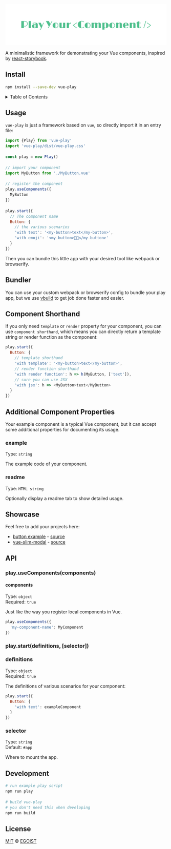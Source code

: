 ![logo](./media/logo.png)

A minimalistic framework for demonstrating your Vue components, inspired by [react-storybook](https://github.com/kadirahq/react-storybook).

## Install

```bash
npm install --save-dev vue-play
```

<details><summary>Table of Contents</summary>

<!-- toc -->

- [Usage](#usage)
- [Bundler](#bundler)
- [Component Shorthand](#component-shorthand)
- [Additional Component Properties](#additional-component-properties)
  * [example](#example)
  * [readme](#readme)
- [Showcase](#showcase)
- [API](#api)
  * [play.useComponents(components)](#playusecomponentscomponents)
    + [components](#components)
  * [play.start(definitions, [selector])](#playstartdefinitions-selector)
  * [definitions](#definitions)
  * [selector](#selector)
- [Development](#development)
- [License](#license)

<!-- tocstop -->

</details>

## Usage

`vue-play` is just a framework based on `vue`, so directly import it in an entry file:

```js
import {Play} from 'vue-play'
import 'vue-play/dist/vue-play.css'

const play = new Play()

// import your component
import MyButton from './MyButton.vue'

// register the component
play.useComponents({
  MyButton
})

play.start({
  // The component name
  Button: {
    // the various scenarios
    'with text': '<my-button>text</my-button>',
    'with emoji': '<my-button>🌟🤔</my-button>'
  }
})
```

Then you can bundle this little app with your desired tool like webpack or browserify.

## Bundler

You can use your custom webpack or browserify config to bundle your play app, but we use [vbuild](https://vbuild.js.org/) to get job done faster and easier.

## Component Shorthand

If you only need `template` or `render` property for your component, you can use `component shorthand`, which means you can directly return a template string or render function as the component:

```js
play.start({
  Button: {
    // template shorthand
    'with template': '<my-button>text</my-button>',
    // render function shorthand
    'with render function': h => h(MyButton, ['text']),
    // sure you can use JSX
    'with jsx': h => <MyButton>text</MyButton>
  }
})
```

## Additional Component Properties

Your example component is a typical Vue component, but it can accept some additional properties for documenting its usage.

### example

Type: `string`

The example code of your component.

### readme

Type: `HTML string`

Optionally display a readme tab to show detailed usage.

## Showcase

Feel free to add your projects here:

- [button example](http://vue-play-button.surge.sh/#/) - [source](https://github.com/vue-play/vue-play/tree/master/playspot)
- [vue-slim-modal](https://egoistian.com/vue-slim-modal/#/) - [source](https://github.com/egoist/vue-slim-modal/tree/master/playspot)

## API

### play.useComponents(components)

#### components

Type: `object`<br>
Required: `true`

Just like the way you register local components in Vue.

```js
play.useComponents({
  'my-component-name': MyComponent
})
```

### play.start(definitions, [selector])

### definitions

Type: `object`<br>
Required: `true`

The definitions of various scenarios for your component:

```js
play.start({
  Button: {
    'with text': exampleComponent
  }
})
```

### selector

Type: `string`<br>
Default: `#app`

Where to mount the app.

## Development

```bash
# run example play script
npm run play

# build vue-play
# you don't need this when developing
npm run build
```

## License

[MIT](https://egoist.mit-license.org) &copy; [EGOIST](https://github.com/egoist)
